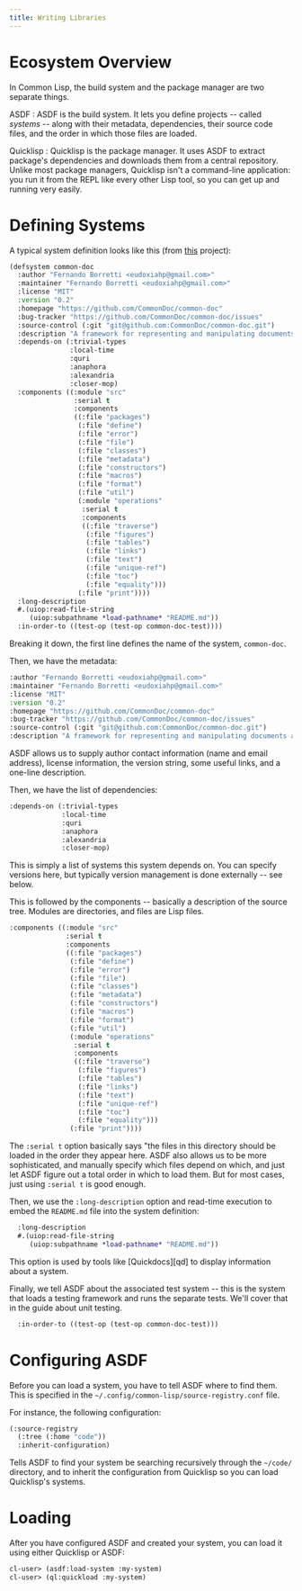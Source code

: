```yaml
---
title: Writing Libraries
---
```


# Ecosystem Overview

In Common Lisp, the build system and the package manager are two separate
things.

ASDF
: ASDF is the build system. It lets you define projects -- called *systems* --
along with their metadata, dependencies, their source code files, and the order
in which those files are loaded.

Quicklisp
: Quicklisp is the package manager. It uses ASDF to extract package's
dependencies and downloads them from a central repository. Unlike most package
managers, Quicklisp isn't a command-line application: you run it from the REPL
like every other Lisp tool, so you can get up and running very easily.

# Defining Systems

A typical system definition looks like this (from
[this](https://github.com/CommonDoc/common-doc) project):

~~~lisp
(defsystem common-doc
  :author "Fernando Borretti <eudoxiahp@gmail.com>"
  :maintainer "Fernando Borretti <eudoxiahp@gmail.com>"
  :license "MIT"
  :version "0.2"
  :homepage "https://github.com/CommonDoc/common-doc"
  :bug-tracker "https://github.com/CommonDoc/common-doc/issues"
  :source-control (:git "git@github.com:CommonDoc/common-doc.git")
  :description "A framework for representing and manipulating documents as CLOS objects."
  :depends-on (:trivial-types
               :local-time
               :quri
               :anaphora
               :alexandria
               :closer-mop)
  :components ((:module "src"
                :serial t
                :components
                ((:file "packages")
                 (:file "define")
                 (:file "error")
                 (:file "file")
                 (:file "classes")
                 (:file "metadata")
                 (:file "constructors")
                 (:file "macros")
                 (:file "format")
                 (:file "util")
                 (:module "operations"
                  :serial t
                  :components
                  ((:file "traverse")
                   (:file "figures")
                   (:file "tables")
                   (:file "links")
                   (:file "text")
                   (:file "unique-ref")
                   (:file "toc")
                   (:file "equality")))
                 (:file "print"))))
  :long-description
  #.(uiop:read-file-string
     (uiop:subpathname *load-pathname* "README.md"))
  :in-order-to ((test-op (test-op common-doc-test))))
~~~

Breaking it down, the first line defines the name of the system, `common-doc`.

Then, we have the metadata:

~~~lisp
:author "Fernando Borretti <eudoxiahp@gmail.com>"
:maintainer "Fernando Borretti <eudoxiahp@gmail.com>"
:license "MIT"
:version "0.2"
:homepage "https://github.com/CommonDoc/common-doc"
:bug-tracker "https://github.com/CommonDoc/common-doc/issues"
:source-control (:git "git@github.com:CommonDoc/common-doc.git")
:description "A framework for representing and manipulating documents as CLOS objects."
~~~

ASDF allows us to supply author contact information (name and email address),
license information, the version string, some useful links, and a one-line
description.

Then, we have the list of dependencies:

~~~lisp
:depends-on (:trivial-types
             :local-time
             :quri
             :anaphora
             :alexandria
             :closer-mop)
~~~

This is simply a list of systems this system depends on. You can specify
versions here, but typically version management is done externally -- see below.

This is followed by the components -- basically a description of the source
tree. Modules are directories, and files are Lisp files.

~~~lisp
:components ((:module "src"
              :serial t
              :components
              ((:file "packages")
               (:file "define")
               (:file "error")
               (:file "file")
               (:file "classes")
               (:file "metadata")
               (:file "constructors")
               (:file "macros")
               (:file "format")
               (:file "util")
               (:module "operations"
                :serial t
                :components
                ((:file "traverse")
                 (:file "figures")
                 (:file "tables")
                 (:file "links")
                 (:file "text")
                 (:file "unique-ref")
                 (:file "toc")
                 (:file "equality")))
               (:file "print"))))
~~~

The `:serial t` option basically says "the files in this directory should be
loaded in the order they appear here. ASDF also allows us to be more
sophisticated, and manually specify which files depend on which, and just let
ASDF figure out a total order in which to load them. But for most cases, just
using `:serial t` is good enough.

Then, we use the `:long-description` option and read-time execution to embed the
`README.md` file into the system definition:

~~~lisp
  :long-description
  #.(uiop:read-file-string
     (uiop:subpathname *load-pathname* "README.md"))
~~~

This option is used by tools like [Quickdocs][qd] to display information about a
system.

Finally, we tell ASDF about the associated test system -- this is the system
that loads a testing framework and runs the separate tests. We'll cover that in
the guide about unit testing.

~~~lisp
  :in-order-to ((test-op (test-op common-doc-test)))
~~~

# Configuring ASDF

Before you can load a system, you have to tell ASDF where to find them. This is
specified in the `~/.config/common-lisp/source-registry.conf` file.

For instance, the following configuration:

~~~lisp
(:source-registry
  (:tree (:home "code"))
  :inherit-configuration)
~~~

Tells ASDF to find your system be searching recursively through the `~/code/`
directory, and to inherit the configuration from Quicklisp so you can load
Quicklisp's systems.

# Loading

After you have configured ASDF and created your system, you can load it using
either Quicklisp or ASDF:

~~~lisp
cl-user> (asdf:load-system :my-system)
cl-user> (ql:quickload :my-system)
~~~
